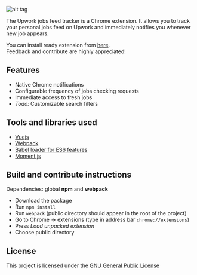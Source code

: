 ![alt tag](https://raw.githubusercontent.com/neeilya/upwork-jobs-feed-tracker/master/promotional.png)

The Upwork jobs feed tracker is a Chrome extension. It allows you to track your personal jobs feed on Upwork and immediately notifies you whenever new job appears.

You can install ready extension from [here](https://chrome.google.com/webstore/detail/upwork-jobs-feed-tracker/gcjmekbfkkmaccloaoccfiohjnmgkddm).  
Feedback and contribute are highly appreciated!

## Features

- Native Chrome notifications
- Configurable frequency of jobs checking requests
- Immediate access to fresh jobs
- *Todo:* Customizable search filters

## Tools and libraries used

- [Vuejs](https://github.com/vuejs)
- [Webpack](https://github.com/webpack/webpack)
- [Babel loader for ES6 features](https://babeljs.io/)
- [Moment.js](http://momentjs.com/)

## Build and contribute instructions

Dependencies: global **npm** and **webpack**
- Download the package
- Run `npm install`
- Run `webpack` (public directory should appear in the root of the project)
- Go to Chrome -> extensions (type in address bar `chrome://extensions`)
- Press *Load unpacked extension*
- Choose public directory

## License

This project is licensed under the [GNU General Public License](https://www.gnu.org/licenses/gpl-3.0.en.html)